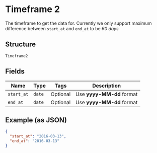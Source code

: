 
# Timeframe 2

The timeframe to get the data for. Currently we only support maximum difference between `start_at` and `end_at` to be *60 days*

## Structure

`Timeframe2`

## Fields

| Name | Type | Tags | Description |
|  --- | --- | --- | --- |
| `start_at` | `date` | Optional | Use <b>yyyy-MM-dd</b> format |
| `end_at` | `date` | Optional | Use <b>yyyy-MM-dd</b> format |

## Example (as JSON)

```json
{
  "start_at": "2016-03-13",
  "end_at": "2016-03-13"
}
```

